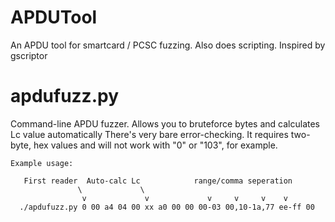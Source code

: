# APDUTool
An APDU tool for smartcard / PCSC fuzzing. Also does scripting. Inspired by gscriptor

# apdufuzz.py
Command-line APDU fuzzer. Allows you to bruteforce bytes and calculates Lc value automatically
There's very bare error-checking. It requires two-byte, hex values and will not work with "0" or "103", for example.

    Example usage:
     
       First reader  Auto-calc Lc            range/comma seperation
                   \             \ 
                    v             v             v     v     v    v
      ./apdufuzz.py 0 00 a4 04 00 xx a0 00 00 00-03 00,10-1a,77 ee-ff 00

